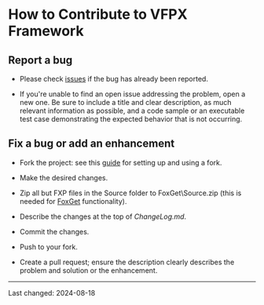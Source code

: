 # How to Contribute to VFPX Framework

## Report a bug

- Please check [issues](https://github.com/VFPX/VFPXFramework/issues) if the bug has already been reported.

- If you're unable to find an open issue addressing the problem, open a new one. Be sure to include a title and clear description, as much relevant information as possible, and a code sample or an executable test case demonstrating the expected behavior that is not occurring.

## Fix a bug or add an enhancement

- Fork the project: see this [guide](https://www.dataschool.io/how-to-contribute-on-github/) for setting up and using a fork.

- Make the desired changes.

- Zip all but FXP files in the Source folder to FoxGet\Source.zip (this is needed for [FoxGet](https://github.com/doughennig/foxget) functionality).

- Describe the changes at the top of *ChangeLog.md*.

- Commit the changes.

- Push to your fork.

- Create a pull request; ensure the description clearly describes the problem and solution or the enhancement.

----
Last changed: 2024-08-18